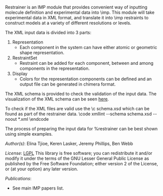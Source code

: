 Restrainer is an IMP module that provides convenient way of inputting molecule
definition and experimental data into \imp. This module will take experimental
data in XML format, and translate it into \imp restraints to construct models at
a variety of different resolutions or levels.

The XML input data is divided into 3 parts:
1. Representation
      - Each component in the system can have either atomic or geometric shape representation.
1. RestraintSet
      - Restraint can be added for each component, between and among components in the representation.
1. Display
      - Colors for the representation components can be defined and an output file can be generated in chimera format.

The XML schema is provided to check the validation of the input data. The visualization of the XML schema can be seen
<a href="IMP_Schema.png" target="_blank">here</a>.

To check if the XML files are valid use the \c schema.xsd which can be found as part of the restrainer data.
\code
xmllint --schema schema.xsd --noout *.xml
\endcode

The process of preparing the input data for %restrainer can be best shown using simple examples.

_Author(s)_: Elina Tjioe, Keren Lasker, Jeremy Phillips, Ben Webb

_License_: [LGPL](http://www.gnu.org/licenses/old-licenses/lgpl-2.1.html)
This library is free software; you can redistribute it and/or
modify it under the terms of the GNU Lesser General Public
License as published by the Free Software Foundation; either
version 2 of the License, or (at your option) any later version.

_Publications_:
 - See main IMP papers list.
